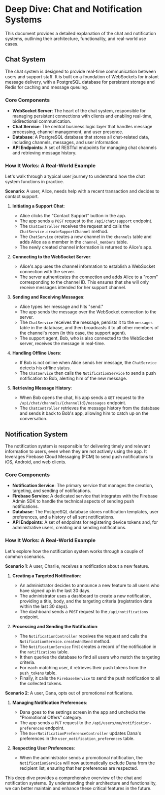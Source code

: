 # Deep Dive: Chat and Notification Systems

This document provides a detailed explanation of the chat and notification systems, outlining their architecture, functionality, and real-world use cases.

## Chat System

The chat system is designed to provide real-time communication between users and support staff. It is built on a foundation of WebSockets for instant message delivery, with a PostgreSQL database for persistent storage and Redis for caching and message queuing.

### Core Components

- **WebSocket Server**: The heart of the chat system, responsible for managing persistent connections with clients and enabling real-time, bidirectional communication.
- **Chat Service**: The central business logic layer that handles message processing, channel management, and user presence.
- **Database**: A PostgreSQL database that stores all chat-related data, including channels, messages, and user information.
- **API Endpoints**: A set of RESTful endpoints for managing chat channels and retrieving message history.

### How It Works: A Real-World Example

Let's walk through a typical user journey to understand how the chat system functions in practice.

**Scenario**: A user, Alice, needs help with a recent transaction and decides to contact support.

1. **Initiating a Support Chat**:
   - Alice clicks the "Contact Support" button in the app.
   - The app sends a `POST` request to the `/api/chat/support` endpoint.
   - The `ChatController` receives the request and calls the `ChatService.createSupportChannel` method.
   - The `ChatService` creates a new channel in the `channels` table and adds Alice as a member in the `channel_members` table.
   - The newly created channel information is returned to Alice's app.

2. **Connecting to the WebSocket Server**:
   - Alice's app uses the channel information to establish a WebSocket connection with the server.
   - The server authenticates the connection and adds Alice to a "room" corresponding to the channel ID. This ensures that she will only receive messages intended for her support channel.

3. **Sending and Receiving Messages**:
   - Alice types her message and hits "send."
   - The app sends the message over the WebSocket connection to the server.
   - The `ChatService` receives the message, persists it to the `messages` table in the database, and then broadcasts it to all other members of the channel's room (in this case, the support agent).
   - The support agent, Bob, who is also connected to the WebSocket server, receives the message in real-time.

4. **Handling Offline Users**:
   - If Bob is not online when Alice sends her message, the `ChatService` detects his offline status.
   - The `ChatService` then calls the `NotificationService` to send a push notification to Bob, alerting him of the new message.

5. **Retrieving Message History**:
   - When Bob opens the chat, his app sends a `GET` request to the `/api/chat/channels/{channelId}/messages` endpoint.
   - The `ChatController` retrieves the message history from the database and sends it back to Bob's app, allowing him to catch up on the conversation.

## Notification System

The notification system is responsible for delivering timely and relevant information to users, even when they are not actively using the app. It leverages Firebase Cloud Messaging (FCM) to send push notifications to iOS, Android, and web clients.

### Core Components

- **Notification Service**: The primary service that manages the creation, targeting, and sending of notifications.
- **Firebase Service**: A dedicated service that integrates with the Firebase Admin SDK to handle the technical aspects of sending push notifications.
- **Database**: The PostgreSQL database stores notification templates, user preferences, and a history of all sent notifications.
- **API Endpoints**: A set of endpoints for registering device tokens and, for administrative users, creating and sending notifications.

### How It Works: A Real-World Example

Let's explore how the notification system works through a couple of common scenarios.

**Scenario 1**: A user, Charlie, receives a notification about a new feature.

1. **Creating a Targeted Notification**:
   - An administrator decides to announce a new feature to all users who have signed up in the last 30 days.
   - The administrator uses a dashboard to create a new notification, providing a title, body, and the targeting criteria (registration date within the last 30 days).
   - The dashboard sends a `POST` request to the `/api/notifications` endpoint.

2. **Processing and Sending the Notification**:
   - The `NotificationController` receives the request and calls the `NotificationService.createAndSend` method.
   - The `NotificationService` first creates a record of the notification in the `notifications` table.
   - It then queries the database to find all users who match the targeting criteria.
   - For each matching user, it retrieves their push tokens from the `push_tokens` table.
   - Finally, it calls the `FirebaseService` to send the push notification to all the collected tokens.

**Scenario 2**: A user, Dana, opts out of promotional notifications.

1. **Managing Notification Preferences**:
   - Dana goes to the settings screen in the app and unchecks the "Promotional Offers" category.
   - The app sends a `PUT` request to the `/api/users/me/notification-preferences` endpoint.
   - The `UserNotificationPreferenceController` updates Dana's preferences in the `user_notification_preferences` table.

2. **Respecting User Preferences**:
   - When the administrator sends a promotional notification, the `NotificationService` will now automatically exclude Dana from the recipient list, ensuring that her preferences are respected.

This deep dive provides a comprehensive overview of the chat and notification systems. By understanding their architecture and functionality, we can better maintain and enhance these critical features in the future.
